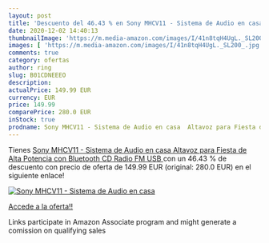 ```yaml
---
layout: post
title: 'Descuento del 46.43 % en Sony MHCV11 - Sistema de Audio en casa  '
date: 2020-12-02 14:40:13
thumbnailImage: 'https://m.media-amazon.com/images/I/41n8tqH4UgL._SL200_.jpg'
images: [ 'https://m.media-amazon.com/images/I/41n8tqH4UgL._SL200_.jpg' ]
comments: true
category: ofertas
author: ring
slug: B01CDNEEEO
description:
actualPrice: 149.99 EUR
currency: EUR
price: 149.99
comparePrice: 280.0 EUR
inStock: true
prodname: Sony MHCV11 - Sistema de Audio en casa  Altavoz para Fiesta de Alta Potencia   con Bluetooth  CD  Radio FM  USB 
---
```


Tienes [Sony MHCV11 - Sistema de Audio en casa  Altavoz para Fiesta de Alta Potencia   con Bluetooth  CD  Radio FM  USB ](https://www.amazon.es/dp/B01CDNEEEO/?tag=tolees-21) con un 46.43 % de descuento con precio de oferta de 149.99 EUR (original: 280.0 EUR) en el siguiente enlace!

[![Sony MHCV11 - Sistema de Audio en casa  ](https://m.media-amazon.com/images/I/41n8tqH4UgL._SL200_.jpg)](https://www.amazon.es/dp/B01CDNEEEO/?tag=tolees-21)

[Accede a la oferta!!](https://www.amazon.es/dp/B01CDNEEEO/?tag=tolees-21)

Links participate in Amazon Associate program and might generate a comission on qualifying sales


